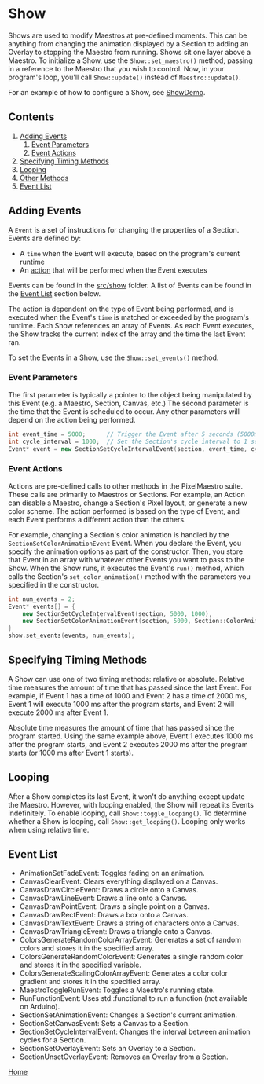# Show
Shows are used to modify Maestros at pre-defined moments. This can be anything from changing the animation displayed by a Section to adding an Overlay to stopping the Maestro from running.
Shows sit one layer above a Maestro. To initialize a Show, use the `Show::set_maestro()` method, passing in a reference to the Maestro that you wish to control. Now, in your program's loop, you'll call `Show::update()` instead of `Maestro::update()`.

For an example of how to configure a Show, see [ShowDemo](../gui/demo/showdemo.cpp).

## Contents
1. [Adding Events](#adding-events)
	1. [Event Parameters](#event-parameters)
	2. [Event Actions](#event-actions)
2. [Specifying Timing Methods](#specifying-timing-methods)
3. [Looping](#looping)
4. [Other Methods](#other-methods)
5. [Event List](#event-list)

## Adding Events
A `Event` is a set of instructions for changing the properties of a Section. Events are defined by:
* A `time` when the Event will execute, based on the program's current runtime
* An [action](#event-actions) that will be performed when the Event executes

Events can be found in the [src/show](../src/show) folder. A list of Events can be found in the [Event List](#event-list) section below.

The action is dependent on the type of Event being performed, and is executed when the Event's `time` is matched or exceeded by the program's runtime. Each Show references an array of Events. As each Event executes, the Show tracks the current index of the array and the time the last Event ran.

To set the Events in a Show, use the `Show::set_events()` method.

### Event Parameters
The first parameter is typically a pointer to the object being manipulated by this Event (e.g. a Maestro, Section, Canvas, etc.) The second parameter is the time that the Event is scheduled to occur. Any other parameters will depend on the action being performed.

```c++
int event_time = 5000;		// Trigger the Event after 5 seconds (5000ms).
int cycle_interval = 1000;	// Set the Section's cycle interval to 1 second (1000ms).
Event* event = new SectionSetCycleIntervalEvent(section, event_time, cycle_interval);
```

### Event Actions
Actions are pre-defined calls to other methods in the PixelMaestro suite. These calls are primarily to Maestros or Sections. For example, an Action can disable a Maestro, change a Section's Pixel layout, or generate a new color scheme. The action performed is based on the type of Event, and each Event performs a different action than the others.

For example, changing a Section's color animation is handled by the `SectionSetColorAnimationEvent` Event. When you declare the Event, you specify the animation options as part of the constructor. Then, you store that Event in an array with whatever other Events you want to pass to the Show. When the Show runs, it executes the Event's `run()` method, which calls the Section's `set_color_animation()` method with the parameters you specified in the constructor.

```c++
int num_events = 2;
Event* events[] = {
	new SectionSetCycleIntervalEvent(section, 5000, 1000),
	new SectionSetColorAnimationEvent(section, 5000, Section::ColorAnimations::NEXT, false, Section::AnimationOrientations::HORIZONTAL)
}
show.set_events(events, num_events);
```

## Specifying Timing Methods
A Show can use one of two timing methods: relative or absolute. Relative time measures the amount of time that has passed since the last Event. For example, if Event 1 has a time of 1000 and Event 2 has a time of 2000 ms, Event 1 will execute 1000 ms after the program starts, and Event 2 will execute 2000 ms after Event 1.

Absolute time measures the amount of time that has passed since the program started. Using the same example above, Event 1 executes 1000 ms after the program starts, and Event 2 executes 2000 ms after the program starts (or 1000 ms after Event 1 starts).

## Looping
After a Show completes its last Event, it won't do anything except update the Maestro. However, with looping enabled, the Show will repeat its Events indefinitely. To enable looping, call `Show::toggle_looping()`. To determine whether a Show is looping, call `Show::get_looping()`. Looping only works when using relative time.

## Event List
* AnimationSetFadeEvent: Toggles fading on an animation.
* CanvasClearEvent: Clears everything displayed on a Canvas.
* CanvasDrawCircleEvent: Draws a circle onto a Canvas.
* CanvasDrawLineEvent: Draws a line onto a Canvas.
* CanvasDrawPointEvent: Draws a single point on a Canvas.
* CanvasDrawRectEvent: Draws a box onto a Canvas.
* CanvasDrawTextEvent: Draws a string of characters onto a Canvas.
* CanvasDrawTriangleEvent: Draws a triangle onto a Canvas.
* ColorsGenerateRandomColorArrayEvent: Generates a set of random colors and stores it in the specified array.
* ColorsGenerateRandomColorEvent: Generates a single random color and stores it in the specified variable.
* ColorsGenerateScalingColorArrayEvent: Generates a color color gradient and stores it in the specified array.
* MaestroToggleRunEvent: Toggles a Maestro's running state.
* RunFunctionEvent: Uses std::functional to run a function (not available on Arduino).
* SectionSetAnimationEvent: Changes a Section's current animation.
* SectionSetCanvasEvent: Sets a Canvas to a Section.
* SectionSetCycleIntervalEvent: Changes the interval between animation cycles for a Section.
* SectionSetOverlayEvent: Sets an Overlay to a Section.
* SectionUnsetOverlayEvent: Removes an Overlay from a Section.

[Home](README.md)
